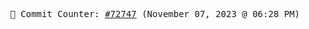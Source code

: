 <p align="center">
    <samp>
        📮 Commit Counter: <a href="https://github.com/Javascript-void0/Javascript-void0/commits/main">#72747</a> (November 07, 2023 @ 06:28 PM)
    </samp>
</p>